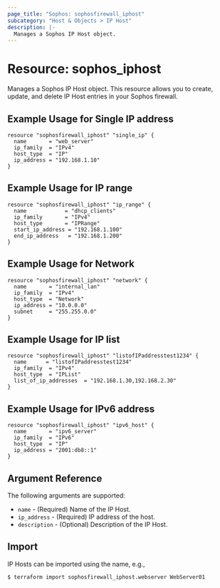 ```yaml
---
page_title: "Sophos: sophosfirewall_iphost"
subcategory: "Host & Objects > IP Host"
description: |-
  Manages a Sophos IP Host object.
---
```


# Resource: sophos_iphost

Manages a Sophos IP Host object. This resource allows you to create, update, and delete IP Host entries in your Sophos firewall.

## Example Usage for Single IP address

```hcl
resource "sophosfirewall_iphost" "single_ip" {
  name       = "web_server"
  ip_family  = "IPv4"
  host_type  = "IP"
  ip_address = "192.168.1.10"
}
```

## Example Usage for IP range
```hcl
resource "sophosfirewall_iphost" "ip_range" {
  name            = "dhcp_clients"
  ip_family       = "IPv4"
  host_type       = "IPRange"
  start_ip_address = "192.168.1.100"
  end_ip_address   = "192.168.1.200"
}
```

## Example Usage for Network
```hcl
resource "sophosfirewall_iphost" "network" {
  name       = "internal_lan"
  ip_family  = "IPv4"
  host_type  = "Network"
  ip_address = "10.0.0.0"
  subnet     = "255.255.0.0"
}
```

## Example Usage for IP list
```hcl
resource "sophosfirewall_iphost" "listofIPaddresstest1234" {
  name      = "listofIPaddresstest1234"
  ip_family  = "IPv4"
  host_type  = "IPList"
  list_of_ip_addresses  = "192.168.1.30,192.168.2.30"
}
```

## Example Usage for IPv6 address
```hcl
resource "sophosfirewall_iphost" "ipv6_host" {
  name       = "ipv6_server"
  ip_family  = "IPv6"
  host_type  = "IP"
  ip_address = "2001:db8::1"
}
```

## Argument Reference

The following arguments are supported:

* `name` - (Required) Name of the IP Host.
* `ip_address` - (Required) IP address of the host.
* `description` - (Optional) Description of the IP Host.

## Import

IP Hosts can be imported using the name, e.g.,

```
$ terraform import sophosfirewall_iphost.webserver WebServer01
```
